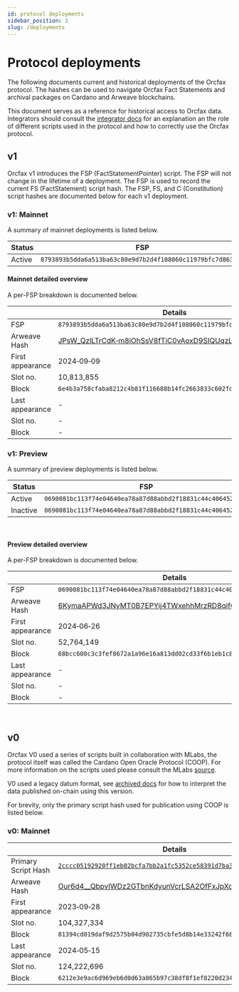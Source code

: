 ```yaml
---
id: protocol deployments
sidebar_position: 3
slug: /deployments
---
```


# Protocol deployments

<!-- note:
    Use &#x2011; to replace dashes below, e.g. for datetime stamps.

    2024-01-01 becomes 2024&#x2011;01&#x2011;01.
-->

The following documents current and historical deployments of the Orcfax
protocol. The hashes can be used to navigate Orcfax Fact Statements and archival
packages on Cardano and Arweave blockchains.

This document serves as a reference for historical access to Orcfax data.
Integrators should consult the [integrator docs][consume] for an explanation an
the role of different scripts used in the protocol and how to correctly use the
Orcfax protocol.

## v1

Orcfax v1 introduces the FSP (FactStatementPointer) script. The FSP will not
change in the lifetime of a deployment. The FSP is used to record the current FS
(FactStatement) script hash. The FSP, FS, and C (Constitution) script hashes are
documented below for each v1 deployment.

### v1: Mainnet

A summary of mainnet deployments is listed below.

| Status | FSP                                                        | FS                                                         | Arweave Hash                                                          |
| ------ | ---------------------------------------------------------- | ---------------------------------------------------------- | --------------------------------------------------------------------- |
| Active | `8793893b5dda6a513ba63c80e9d7b2d4f108060c11979bfc7d863ff0` | `193ee65211bb3b4e0ea5f751f415269355a650e2e3706f625cdf1a4b` | [JPsW_QzlLTrCdK&#x2011;m8iOhSsV8fTiC0vAoxD9SIQUqzLI][arweave-mainnet] |

#### Mainnet detailed overview

A per-FSP breakdown is documented below.

|                  | Details                                                               |
| ---------------- | --------------------------------------------------------------------- |
| FSP              | `8793893b5dda6a513ba63c80e9d7b2d4f108060c11979bfc7d863ff0`            |
| Arweave Hash     | [JPsW_QzlLTrCdK&#x2011;m8iOhSsV8fTiC0vAoxD9SIQUqzLI][arweave-mainnet] |
| First appearance | 2024&#x2011;09&#x2011;09                                              |
| Slot no.         | 10,813,855                                                            |
| Block            | `6e4b3a758cfaba8212c4b81f116688b14fc2663833c602fd19d61e3820bb1b01`    |
| Last appearance  | -                                                                     |
| Slot no.         | -                                                                     |
| Block            | -                                                                     |

### v1: Preview

A summary of preview deployments is listed below.

| Status   | FSP                                                        | FS                                                         | C                                                          | Arweave Hash                                                   |
| -------- | ---------------------------------------------------------- | ---------------------------------------------------------- | ---------------------------------------------------------- | -------------------------------------------------------------- |
| Active   | `0690081bc113f74e04640ea78a87d88abbd2f18831c44c4064524230` | `e6c8a314ae942401619460f00c69de3d1b996db588d4042243a4b259` | `3a81e444b7b88e41d421551d056ce1e7701948236251019d6fdce656` | [6KymaAPWd3JNyMT0B7EPYij4TWxehhMrzRD8qifCSLs][arweave-preview] |
| Inactive | `0690081bc113f74e04640ea78a87d88abbd2f18831c44c4064524230` | `572f979076428566452f5c22bc98f58d49f237d4f53b86d37b147244` | `3a81e444b7b88e41d421551d056ce1e7701948236251019d6fdce656` | [6KymaAPWd3JNyMT0B7EPYij4TWxehhMrzRD8qifCSLs][arweave-preview] |

<br/>

#### Preview detailed overview

A per-FSP breakdown is documented below.

|                  | Details                                                            |
| ---------------- | ------------------------------------------------------------------ |
| FSP              | `0690081bc113f74e04640ea78a87d88abbd2f18831c44c4064524230`         |
| Arweave Hash     | [6KymaAPWd3JNyMT0B7EPYij4TWxehhMrzRD8qifCSLs][arweave-preview]     |
| First appearance | 2024&#x2011;06&#x2011;26                                           |
| Slot no.         | 52,764,149                                                         |
| Block            | `68bcc600c3c3fef8672a1a96e16a813dd02cd33f6b1eb1c8e464b4b0469dc752` |
| Last appearance  | -                                                                  |
| Slot no.         | -                                                                  |
| Block            | -                                                                  |

<br/>

## v0

Orcfax V0 used a series of scripts built in collaboration with MLabs, the
protocol itself was called the Cardano Open Oracle Protocol (COOP). For more
information on the scripts used please consult the MLabs [source][coop].

V0 used a legacy datum format, see [archived docs][archive-1] for how to
interpret the data published on-chain using this version.

For brevity, only the primary script hash used for publication using COOP is
listed below.

### v0: Mainnet

|                     | Details                                                                                |
| ------------------- | -------------------------------------------------------------------------------------- |
| Primary Script Hash | [`2cccc05192920ff1eb02bcfa7bb2a1fc5352ce58391d7ba3c66a555b`][cexplorer-primary-script] |
| Arweave Hash        | [Our6d4\_\_QbpvIWDz2GTbnKdyunVcrLSA2OfFxJpXdzQ][arweave-mainnet-v0]                    |
| First appearance    | 2023&#x2011;09&#x2011;28                                                               |
| Slot no.            | 104,327,334                                                                            |
| Block               | `81394cd019daf9d2575b04d902735cbfe5d8b14e33242f6810664b911fe81798`                     |
| Last appearance     | 2024&#x2011;05&#x2011;15                                                               |
| Slot no.            | 124,222,696                                                                            |
| Block               | `6212e3e9ac6d969eb6d0d63a865b97c38df8f1ef8220d2340aaa91df25879247`                     |

<!-- references -->

[archive-1]: archived-docs#in-use
[consume]: ./consume.md
[coop]: https://github.com/mlabs-haskell/cardano-open-oracle-protocol
[arweave-mainnet]:
    https://arscan.io/address/JPsW_QzlLTrCdK-m8iOhSsV8fTiC0vAoxD9SIQUqzLI
[arweave-preview]:
    https://arscan.io/address/6KymaAPWd3JNyMT0B7EPYij4TWxehhMrzRD8qifCSLs
[arweave-mainnet-v0]:
    https://arscan.io/address/Our6d4__QbpvIWDz2GTbnKdyunVcrLSA2OfFxJpXdzQ
[cexplorer-primary-script]:
    https://cexplorer.io/policy/2cccc05192920ff1eb02bcfa7bb2a1fc5352ce58391d7ba3c66a555b
